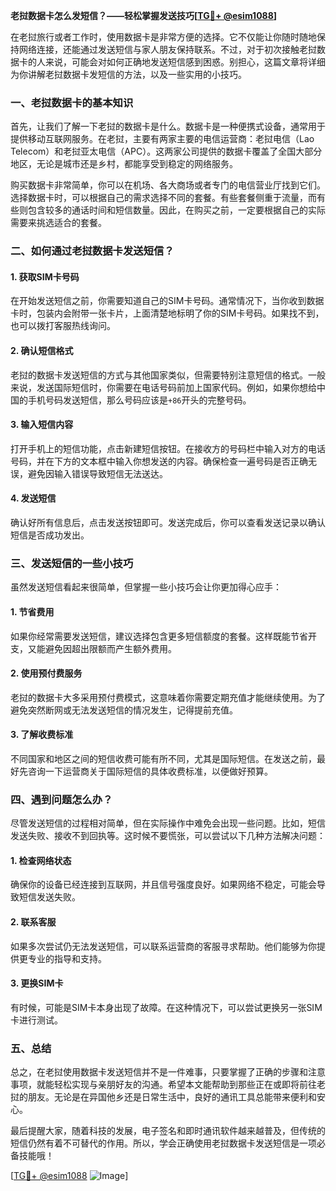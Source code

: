 **老挝数据卡怎么发短信？——轻松掌握发送技巧[[TG💪+ @esim1088](https://t.me/s/esim1088)]**

在老挝旅行或者工作时，使用数据卡是非常方便的选择。它不仅能让你随时随地保持网络连接，还能通过发送短信与家人朋友保持联系。不过，对于初次接触老挝数据卡的人来说，可能会对如何正确地发送短信感到困惑。别担心，这篇文章将详细为你讲解老挝数据卡发短信的方法，以及一些实用的小技巧。

### 一、老挝数据卡的基本知识

首先，让我们了解一下老挝的数据卡是什么。数据卡是一种便携式设备，通常用于提供移动互联网服务。在老挝，主要有两家主要的电信运营商：老挝电信（Lao Telecom）和老挝亚太电信（APC）。这两家公司提供的数据卡覆盖了全国大部分地区，无论是城市还是乡村，都能享受到稳定的网络服务。

购买数据卡非常简单，你可以在机场、各大商场或者专门的电信营业厅找到它们。选择数据卡时，可以根据自己的需求选择不同的套餐。有些套餐侧重于流量，而有些则包含较多的通话时间和短信数量。因此，在购买之前，一定要根据自己的实际需要来挑选适合的套餐。

### 二、如何通过老挝数据卡发送短信？

#### 1. 获取SIM卡号码
在开始发送短信之前，你需要知道自己的SIM卡号码。通常情况下，当你收到数据卡时，包装内会附带一张卡片，上面清楚地标明了你的SIM卡号码。如果找不到，也可以拨打客服热线询问。

#### 2. 确认短信格式
老挝的数据卡发送短信的方式与其他国家类似，但需要特别注意短信的格式。一般来说，发送国际短信时，你需要在电话号码前加上国家代码。例如，如果你想给中国的手机号码发送短信，那么号码应该是`+86`开头的完整号码。

#### 3. 输入短信内容
打开手机上的短信功能，点击新建短信按钮。在接收方的号码栏中输入对方的电话号码，并在下方的文本框中输入你想发送的内容。确保检查一遍号码是否正确无误，避免因输入错误导致短信无法送达。

#### 4. 发送短信
确认好所有信息后，点击发送按钮即可。发送完成后，你可以查看发送记录以确认短信是否成功发出。

### 三、发送短信的一些小技巧

虽然发送短信看起来很简单，但掌握一些小技巧会让你更加得心应手：

#### 1. 节省费用
如果你经常需要发送短信，建议选择包含更多短信额度的套餐。这样既能节省开支，又能避免因超出限额而产生额外费用。

#### 2. 使用预付费服务
老挝的数据卡大多采用预付费模式，这意味着你需要定期充值才能继续使用。为了避免突然断网或无法发送短信的情况发生，记得提前充值。

#### 3. 了解收费标准
不同国家和地区之间的短信收费可能有所不同，尤其是国际短信。在发送之前，最好先咨询一下运营商关于国际短信的具体收费标准，以便做好预算。

### 四、遇到问题怎么办？

尽管发送短信的过程相对简单，但在实际操作中难免会出现一些问题。比如，短信发送失败、接收不到回执等。这时候不要慌张，可以尝试以下几种方法解决问题：

#### 1. 检查网络状态
确保你的设备已经连接到互联网，并且信号强度良好。如果网络不稳定，可能会导致短信发送失败。

#### 2. 联系客服
如果多次尝试仍无法发送短信，可以联系运营商的客服寻求帮助。他们能够为你提供更专业的指导和支持。

#### 3. 更换SIM卡
有时候，可能是SIM卡本身出现了故障。在这种情况下，可以尝试更换另一张SIM卡进行测试。

### 五、总结

总之，在老挝使用数据卡发送短信并不是一件难事，只要掌握了正确的步骤和注意事项，就能轻松实现与亲朋好友的沟通。希望本文能帮助到那些正在或即将前往老挝的朋友。无论是在异国他乡还是日常生活中，良好的通讯工具总能带来便利和安心。

最后提醒大家，随着科技的发展，电子签名和即时通讯软件越来越普及，但传统的短信仍然有着不可替代的作用。所以，学会正确使用老挝数据卡发送短信是一项必备技能哦！

[[TG💪+ @esim1088](https://t.me/s/esim1088) ![Image](https://i.postimg.cc/4NQfJmqS/Snipaste-2025-05-13-00-14-12.png)]